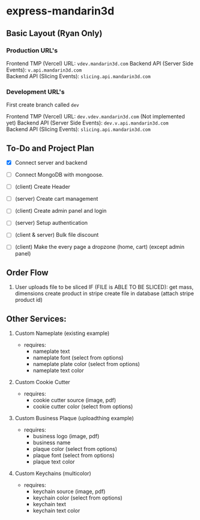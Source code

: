 # express-mandarin3d

## Basic Layout (Ryan Only)

### Production URL's 

Frontend TMP (Vercel) URL: `vdev.mandarin3d.com`
Backend API (Server Side Events): `v.api.mandarin3d.com`<br>
Backend API (Slicing Events): `slicing.api.mandarin3d.com`<br>


### Development URL's 
First create branch called `dev`<br>

Frontend TMP (Vercel) URL: `dev.vdev.mandarin3d.com` (Not implemented yet)
Backend API (Server Side Events): `dev.v.api.mandarin3d.com`<br>
Backend API (Slicing Events): `slicing.api.mandarin3d.com`<br>

## To-Do and Project Plan

- [x] Connect server and backend
- [ ] Connect MongoDB with mongoose.
- [ ] (client) Create Header
- [ ] (server) Create cart management
- [ ] (client) Create admin panel and login
- [ ] (server) Setup authentication


- [ ] (client & server) Bulk file discount
- [ ] (client) Make the every page a dropzone (home, cart) (except admin panel)

## Order Flow

1. User uploads file to be sliced
IF (FILE is ABLE TO BE SLICED):
    get mass, dimensions
    create product in stripe
    create file in database (attach stripe product id)


## Other Services:

1. Custom Nameplate (existing example)
    - requires:
        - nameplate text
        - nameplate font (select from options)
        - nameplate plate color (select from options)
        - nameplate text color

2. Custom Cookie Cutter
    - requires:
        - cookie cutter source (image, pdf)
        - cookie cutter color (select from options)

3. Custom Business Plaque (uploadthing example)
    - requires:
        - business logo (image, pdf)
        - business name
        - plaque color (select from options)
        - plaque font (select from options)
        - plaque text color

4. Custom Keychains (multicolor)
    - requires:
        - keychain source (image, pdf)
        - keychain color (select from options)
        - keychain text
        - keychain text color

